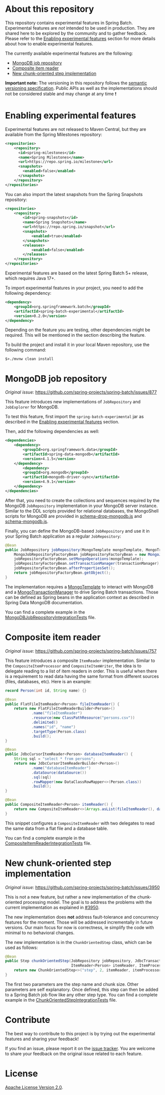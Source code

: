# About this repository

This repository contains experimental features in Spring Batch.
Experimental features are *not* intended to be used in production.
They are shared here to be explored by the community and to gather feedback.
Please refer to the [Enabling experimental features](#enabling-experimental-features) section for more details about how to enable experimental features.

The currently available experimental features are the following:

* [MongoDB job repository](#mongodb-job-repository)
* [Composite item reader](#composite-item-reader)
* [New chunk-oriented step implementation](#new-chunk-oriented-step-implementation)

**Important note:** The versioning in this repository follows the [semantic versioning specification](https://semver.org/#spec-item-4).
Public APIs as well as the implementations should not be considered stable and may change at any time :exclamation:

# Enabling experimental features

Experimental features are not released to Maven Central, but they are available from the Spring Milestones repository:

```xml
<repositories>
    <repository>
      <id>spring-milestones</id>
      <name>Spring Milestones</name>
      <url>https://repo.spring.io/milestone</url>
      <snapshots>
        <enabled>false</enabled>
      </snapshots>
    </repository>
</repositories>
```

You can also import the latest snapshots from the Spring Snapshots repository:

```xml
<repositories>
    <repository>
        <id>spring-snapshots</id>
        <name>Spring Snapshots</name>
        <url>https://repo.spring.io/snapshot</url>
        <snapshots>
            <enabled>true</enabled>
        </snapshots>
        <releases>
            <enabled>false</enabled>
        </releases>
    </repository>
</repositories>
```

Experimental features are based on the latest Spring Batch 5+ release, which requires Java 17+.

To import experimental features in your project, you need to add the following dependency:

```xml
<dependency>
    <groupId>org.springframework.batch</groupId>
    <artifactId>spring-batch-experimental</artifactId>
    <version>0.2.0</version>
</dependency>
```

Depending on the feature you are testing, other dependencies might be required. This will be mentioned in the section describing the feature.

To build the project and install it in your local Maven repository, use the following command:

```shell
$>./mvnw clean install
```

# MongoDB job repository

*Original issue:* https://github.com/spring-projects/spring-batch/issues/877

This feature introduces new implementations of `JobRepository` and `JobExplorer` for MongoDB.

To test this feature, first import the `spring-batch-experimental` jar as described in the [Enabling experimental features](#enabling-experimental-features) section.

Then, add the following dependencies as well:

```xml
<dependencies>
    <dependency>
        <groupId>org.springframework.data</groupId>
        <artifactId>spring-data-mongodb</artifactId>
        <version>4.1.5</version>
    </dependency>
        <dependency>
        <groupId>org.mongodb</groupId>
        <artifactId>mongodb-driver-sync</artifactId>
        <version>4.9.1</version>
    </dependency>
</dependencies>
```

After that, you need to create the collections and sequences required by the MongoDB `JobRepository` implementation in your MongoDB server instance.
Similar to the DDL scripts provided for relational databases, the MongoShell scripts for MongoDB are provided in [schema-drop-mongodb.js](src/main/resources/org/springframework/batch/experimental/core/schema-drop-mongodb.js) and [schema-mongodb.js](src/main/resources/org/springframework/batch/experimental/core/schema-mongodb.js).

Finally, you can define the MongoDB-based `JobRepository` and use it in your Spring Batch application as a regular `JobRepository`:

```java
@Bean
public JobRepository jobRepository(MongoTemplate mongoTemplate, MongoTransactionManager transactionManager) throws Exception {
    MongoJobRepositoryFactoryBean jobRepositoryFactoryBean = new MongoJobRepositoryFactoryBean();
    jobRepositoryFactoryBean.setMongoOperations(mongoTemplate);
    jobRepositoryFactoryBean.setTransactionManager(transactionManager);
    jobRepositoryFactoryBean.afterPropertiesSet();
    return jobRepositoryFactoryBean.getObject();
}
```

The implementation requires a [MongoTemplate](https://docs.spring.io/spring-data/mongodb/docs/current/reference/html/#mongo-template) to interact with MongoDB and a [MongoTransactionManager](https://docs.spring.io/spring-data/mongodb/docs/current/reference/html/#mongo.transactions.tx-manager) to drive Spring Batch transactions.
Those can be defined as Spring beans in the application context as described in Spring Data MongoDB documentation.

You can find a complete example in the [MongoDBJobRepositoryIntegrationTests](./src/test/java/org/springframework/batch/experimental/core/repository/support/MongoDBJobRepositoryIntegrationTests.java) file.

# Composite item reader

*Original issue:* https://github.com/spring-projects/spring-batch/issues/757

This feature introduces a composite `ItemReader` implementation. Similar to the `CompositeItemProcessor` and `CompositeItemWriter`, the idea is to delegate reading to a list of item readers in order.
This is useful when there is a requirement to read data having the same format from different sources (files, databases, etc). Here is an example:

```java
record Person(int id, String name) {}

@Bean
public FlatFileItemReader<Person> fileItemReader() {
	return new FlatFileItemReaderBuilder<Person>()
			.name("fileItemReader")
			.resource(new ClassPathResource("persons.csv"))
			.delimited()
			.names("id", "name")
			.targetType(Person.class)
			.build();
}

@Bean
public JdbcCursorItemReader<Person> databaseItemReader() {
	String sql = "select * from persons";
	return new JdbcCursorItemReaderBuilder<Person>()
			.name("databaseItemReader")
			.dataSource(dataSource())
			.sql(sql)
			.rowMapper(new DataClassRowMapper<>(Person.class))
			.build();
}

@Bean
public CompositeItemReader<Person> itemReader() {
	return new CompositeItemReader<>(Arrays.asList(fileItemReader(), databaseItemReader()));
}
```

This snippet configures a `CompositeItemReader` with two delegates to read the same data from a flat file and a database table.

You can find a complete example in the [CompositeItemReaderIntegrationTests](./src/test/java/org/springframework/batch/experimental/item/support/CompositeItemReaderIntegrationTests.java) file.

# New chunk-oriented step implementation

*Original issue:* https://github.com/spring-projects/spring-batch/issues/3950

This is not a new feature, but rather a new implementation of the chunk-oriented processing model. The goal is to address
the problems with the current implementation as explained in [#3950](https://github.com/spring-projects/spring-batch/issues/3950).

The new implementation does **not** address fault-tolerance and concurrency features for the moment. Those will be addressed incrementally
in future versions. Our main focus for now is correctness, ie simplify the code with minimal to no behavioral changes.

The new implementation is in the `ChunkOrientedStep` class, which can be used as follows:

```java
@Bean
public Step chunkOrientedStep(JobRepository jobRepository, JdbcTransactionManager transactionManager,
                              ItemReader<Person> itemReader, ItemProcessor<Person, Person> itemProcessor, ItemWriter<Person> itemWriter) {
    return new ChunkOrientedStep<>("step", 2, itemReader, itemProcessor, itemWriter, jobRepository, transactionManager);
}
```

The first two parameters are the step name and chunk size. Other parameters are self explanatory.
Once defined, this step can then be added to a Spring Batch job flow like any other step type.
You can find a complete example in the [ChunkOrientedStepIntegrationTests](./src/test/java/org/springframework/batch/experimental/core/step/item/ChunkOrientedStepIntegrationTests.java) file.

# Contribute

The best way to contribute to this project is by trying out the experimental features and sharing your feedback!

If you find an issue, please report it on the [issue tracker](https://github.com/spring-projects-experimental/spring-batch-experimental/issues). You are welcome to share your feedback on the original issue related to each feature.

# License

[Apache License Version 2.0](./LICENSE.txt).